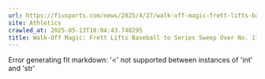 ```yaml
---
url: https://fiusports.com/news/2025/4/27/walk-off-magic-frett-lifts-baseball-to-series-sweep-over-no-17-western-kentucky.aspx
site: Athletics
crawled_at: 2025-05-13T10:04:43.748295
title: Walk-Off Magic: Frett Lifts Baseball to Series Sweep Over No. 17 Western Kentucky - FIU Athletics
---
```


Error generating fit markdown: '<' not supported between instances of 'int' and 'str'